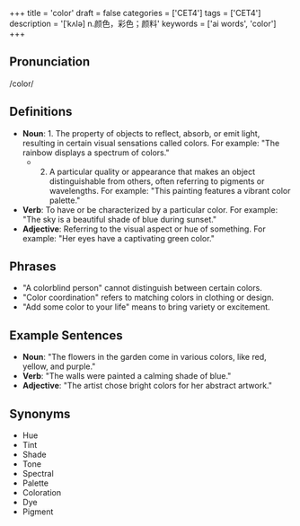 +++
title = 'color'
draft = false
categories = ['CET4']
tags = ['CET4']
description = '[ˈkʌlə] n.颜色，彩色；颜料'
keywords = ['ai words', 'color']
+++

## Pronunciation
/color/

## Definitions
- **Noun**: 1. The property of objects to reflect, absorb, or emit light, resulting in certain visual sensations called colors. For example: "The rainbow displays a spectrum of colors."
   - 2. A particular quality or appearance that makes an object distinguishable from others, often referring to pigments or wavelengths. For example: "This painting features a vibrant color palette."
- **Verb**: To have or be characterized by a particular color. For example: "The sky is a beautiful shade of blue during sunset."
- **Adjective**: Referring to the visual aspect or hue of something. For example: "Her eyes have a captivating green color."

## Phrases
- "A colorblind person" cannot distinguish between certain colors.
- "Color coordination" refers to matching colors in clothing or design.
- "Add some color to your life" means to bring variety or excitement.

## Example Sentences
- **Noun**: "The flowers in the garden come in various colors, like red, yellow, and purple."
- **Verb**: "The walls were painted a calming shade of blue."
- **Adjective**: "The artist chose bright colors for her abstract artwork."

## Synonyms
- Hue
- Tint
- Shade
- Tone
- Spectral
- Palette
- Coloration
- Dye
- Pigment
